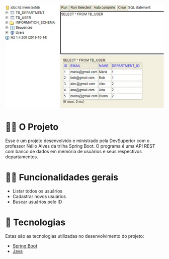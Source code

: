 ![Banner Readme Ignews](https://github.com/brenoRyan77/imds/blob/main/1645714791938.jpg)

# 👷🏻 O Projeto
Esse é um projeto desenvolvido e ministrado pela DevSuperior com o professor Nélio Alves da trilha Spring Boot. O programa é uma API REST com banco de dados em memória de usuários e seus respectivos departamentos.

# 🤳🏻 Funcionalidades gerais
- Listar todos os usuários
- Cadastrar novos usuários
- Buscar usuários pelo ID

# 🚀 Tecnologias
Estas são as tecnologias utilizadas no desenvolvimento do projeto:

- <a href="https://nextjs.org/" target="_blank">Spring Boot</a> <br>
- <a href="https://nextjs.org/" target="_blank">Java</a> <br>

